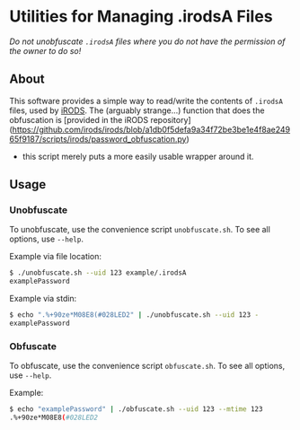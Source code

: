 # Utilities for Managing .irodsA Files
*Do not unobfuscate `.irodsA` files where you do not have the permission of the owner to do so!*

## About
This software provides a simple way to read/write the contents of `.irodsA` files, used by [iRODS](http://irods.org/). 
The (arguably strange...) function that does the obfuscation is [provided in the iRODS repository]
(https://github.com/irods/irods/blob/a1db0f5defa9a34f72be3be1e4f8ae24965f9187/scripts/irods/password_obfuscation.py) 
- this script merely puts a more easily usable wrapper around it.

## Usage
### Unobfuscate
To unobfuscate, use the convenience script `unobfuscate.sh`. To see all options, use `--help`.

Example via file location:
```bash
$ ./unobfuscate.sh --uid 123 example/.irodsA
examplePassword
```
Example via stdin:
```bash
$ echo ".%+90ze*M08E8(#028LED2" | ./unobfuscate.sh --uid 123 -
examplePassword
```


### Obfuscate
To obfuscate, use the convenience script `obfuscate.sh`. To see all options, use `--help`.

Example:
```bash
$ echo "examplePassword" | ./obfuscate.sh --uid 123 --mtime 123
.%+90ze*M08E8(#028LED2
```
